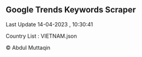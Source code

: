 

## Google Trends Keywords Scraper 
 
Last Update 14-04-2023 , 10:30:41

Country List :
VIETNAM.json



© Abdul Muttaqin 
